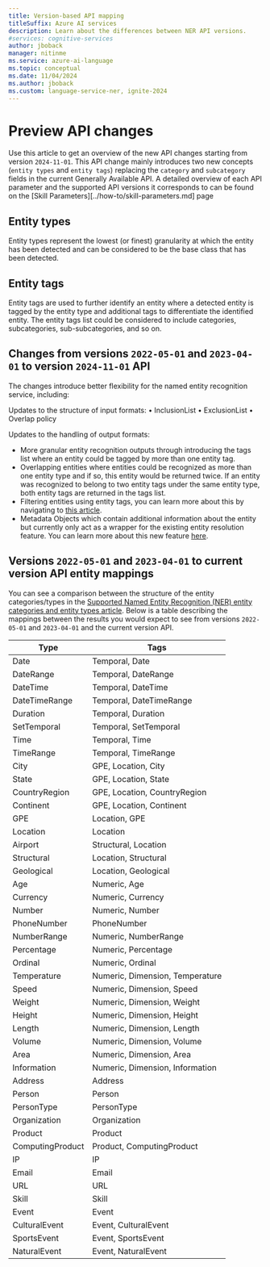 ```yaml
---
title: Version-based API mapping
titleSuffix: Azure AI services
description: Learn about the differences between NER API versions.
#services: cognitive-services
author: jboback
manager: nitinme
ms.service: azure-ai-language
ms.topic: conceptual
ms.date: 11/04/2024
ms.author: jboback
ms.custom: language-service-ner, ignite-2024
---
```


# Preview API changes

Use this article to get an overview of the new API changes starting from version `2024-11-01`. This API change mainly introduces two new concepts (`entity types` and `entity tags`) replacing the `category` and `subcategory` fields in the current Generally Available API. A detailed overview of each API parameter and the supported API versions it corresponds to can be found on the [Skill Parameters][../how-to/skill-parameters.md] page

## Entity types
Entity types represent the lowest (or finest) granularity at which the entity has been detected and can be considered to be the base class that has been detected.

## Entity tags
Entity tags are used to further identify an entity where a detected entity is tagged by the entity type and additional tags to differentiate the identified entity. The entity tags list could be considered to include categories, subcategories, sub-subcategories, and so on.

## Changes from versions `2022-05-01` and `2023-04-01` to version `2024-11-01` API
The changes introduce better flexibility for the named entity recognition service, including:

Updates to the structure of input formats:
•	InclusionList
•	ExclusionList
•	Overlap policy

Updates to the handling of output formats:

* More granular entity recognition outputs through introducing the tags list where an entity could be tagged by more than one entity tag.
* Overlapping entities where entities could be recognized as more than one entity type and if so, this entity would be returned twice. If an entity was recognized to belong to two entity tags under the same entity type, both entity tags are returned in the tags list.
* Filtering entities using entity tags, you can learn more about this by navigating to [this article](../how-to-call.md#select-which-entities-to-be-returned).
* Metadata Objects which contain additional information about the entity but currently only act as a wrapper for the existing entity resolution feature. You can learn more about this new feature [here](entity-metadata.md).

## Versions `2022-05-01` and `2023-04-01` to current version API entity mappings
You can see a comparison between the structure of the entity categories/types in the [Supported Named Entity Recognition (NER) entity categories and entity types article](./named-entity-categories.md). Below is a table describing the mappings between the results you would expect to see from versions `2022-05-01` and `2023-04-01` and the current version API.

| Type           | Tags                                   |
|----------------|----------------------------------------|
| Date           | Temporal, Date                         |
| DateRange      | Temporal, DateRange                    |
| DateTime       | Temporal, DateTime                     |
| DateTimeRange  | Temporal, DateTimeRange                |
| Duration       | Temporal, Duration                     |
| SetTemporal    | Temporal, SetTemporal                  |
| Time           | Temporal, Time                         |
| TimeRange      | Temporal, TimeRange                    |
| City           | GPE, Location, City                    |
| State          | GPE, Location, State                   |
| CountryRegion  | GPE, Location, CountryRegion           |
| Continent      | GPE, Location, Continent               |
| GPE            | Location, GPE                          |
| Location       | Location                               |
| Airport        | Structural, Location                   |
| Structural     | Location, Structural                   |
| Geological     | Location, Geological                   |
| Age            | Numeric, Age                           |
| Currency       | Numeric, Currency                      |
| Number         | Numeric, Number                        |
| PhoneNumber    | PhoneNumber                            |
| NumberRange    | Numeric, NumberRange                   |
| Percentage     | Numeric, Percentage                    |
| Ordinal        | Numeric, Ordinal                       |
| Temperature    | Numeric, Dimension, Temperature        |
| Speed          | Numeric, Dimension, Speed              |
| Weight         | Numeric, Dimension, Weight             |
| Height         | Numeric, Dimension, Height             |
| Length         | Numeric, Dimension, Length             |
| Volume         | Numeric, Dimension, Volume             |
| Area           | Numeric, Dimension, Area               |
| Information    | Numeric, Dimension, Information        |
| Address        | Address                                |
| Person         | Person                                 |
| PersonType     | PersonType                             |
| Organization   | Organization                           |
| Product        | Product                                |
| ComputingProduct | Product, ComputingProduct            |
| IP             | IP                                     |
| Email          | Email                                  |
| URL            | URL                                    |
| Skill          | Skill                                  |
| Event          | Event                                  |
| CulturalEvent  | Event, CulturalEvent                   |
| SportsEvent    | Event, SportsEvent                     |
| NaturalEvent   | Event, NaturalEvent                    |
